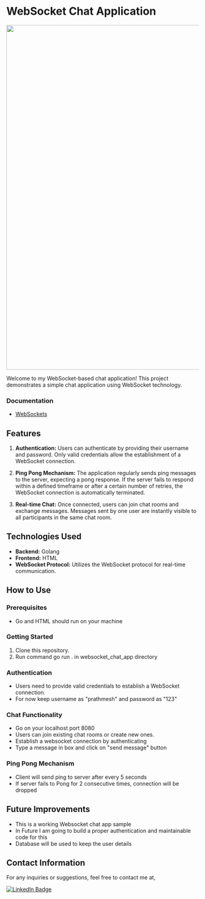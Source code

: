 # WebSocket Chat Application

<div id="header" align="center">
  <img src="https://user-images.githubusercontent.com/74038190/221352995-5ac18bdf-1a19-4f99-bbb6-77559b220470.gif" width="900"/>
</div>

Welcome to my WebSocket-based chat application! This project demonstrates a simple chat application using WebSocket technology.

### Documentation

- [WebSockets](https://developer.mozilla.org/en-US/docs/Web/API/WebSockets_API)

## Features

1. **Authentication:** Users can authenticate by providing their username and password. Only valid credentials allow the establishment of a WebSocket connection.
   
2. **Ping Pong Mechanism:** The application regularly sends ping messages to the server, expecting a pong response. If the server fails to respond within a defined timeframe or after a certain number of retries, the WebSocket connection is automatically terminated.
   
3. **Real-time Chat:** Once connected, users can join chat rooms and exchange messages. Messages sent by one user are instantly visible to all participants in the same chat room.

## Technologies Used

- **Backend:** Golang
- **Frontend:** HTML
- **WebSocket Protocol:** Utilizes the WebSocket protocol for real-time communication.

## How to Use

### Prerequisites

- Go and HTML should run on your machine

### Getting Started

1. Clone this repository.
2. Run command go run . in websocket_chat_app directory
   
### Authentication

- Users need to provide valid credentials to establish a WebSocket connection.
- For now keep username as "prathmesh" and password as "123"

### Chat Functionality

- Go on your localhost port 8080
- Users can join existing chat rooms or create new ones.
- Establish a websocket connection by authenticating
- Type a message in box and click on "send message" button

### Ping Pong Mechanism

- Client will send ping to server after every 5 seconds
- If server fails to Pong for 2 consecutive times, connection will be dropped

## Future Improvements

- This is a working Websocket chat app sample
- In Future I am going to build a proper authentication and maintainable code for this
- Database will be used to keep the user details


## Contact Information

For any inquiries or suggestions, feel free to contact me at,
<div id="badges">
  <a href="https://www.linkedin.com/in/prathmeshpatil64/">
    <img src="https://img.shields.io/badge/LinkedIn-blue?style=for-the-badge&logo=linkedin&logoColor=white" alt="LinkedIn Badge"/>
  </a>
</div>
